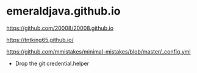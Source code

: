 # emeraldjava.github.io

https://github.com/20008/20008.github.io

https://tntking65.github.io/

https://github.com/mmistakes/minimal-mistakes/blob/master/_config.yml

- Drop the git credential.helper

